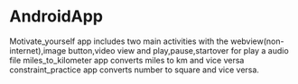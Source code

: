 # AndroidApp
 Motivate_yourself app includes two main activities with the webview(non-internet),image button,video view and play,pause,startover for play a audio file 
miles_to_kilometer app converts miles to km and vice versa
constraint_practice app converts number to square and vice versa.

